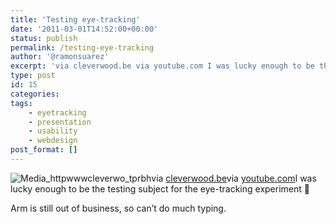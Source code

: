 ```yaml
---
title: 'Testing eye-tracking'
date: '2011-03-01T14:52:00+00:00'
status: publish
permalink: /testing-eye-tracking
author: '@ramonsuarez'
excerpt: 'via cleverwood.be via youtube.com I was lucky enough to be the testing subject for the eye-tracking experiment :) Arm is still out of business, so can''t do much typing.'
type: post
id: 15
categories:
tags:
    - eyetracking
    - presentation
    - usability
    - webdesign
post_format: []
---
```

![Media_httpwwwcleverwo_tprbh](/uploads/2011/03/media_httpwwwcleverwo_tprbh-scaled500.jpg?w=300)via [cleverwood.be](http://www.cleverwood.be/blog/2011/03/eye-tracking-friday-session/)via [youtube.com](http://www.youtube.com/user/CleverwoodBelgium#p/a/u/0/lqXEpy0MIIg)I was lucky enough to be the testing subject for the eye-tracking experiment 🙂

Arm is still out of business, so can’t do much typing.

